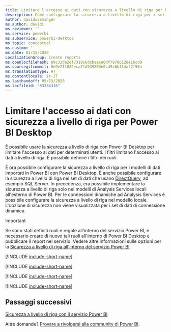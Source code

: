 ```yaml
---
title: Limitare l'accesso ai dati con sicurezza a livello di riga per Power BI Desktop
description: Come configurare la sicurezza a livello di riga per i set di dati importati e DirectQuery con Power BI Desktop.
author: davidiseminger
ms.author: davidi
ms.reviewer: ''
ms.service: powerbi
ms.subservice: powerbi-desktop
ms.topic: conceptual
ms.custom: ''
ms.date: 01/31/2020
LocalizationGroup: Create reports
ms.openlocfilehash: 89c33de2ef7319c6dcbeace0df79786128e16cd9
ms.sourcegitcommit: 0e9e211082eca7fd939803e0cd9c6b114af2f90a
ms.translationtype: HT
ms.contentlocale: it-IT
ms.lasthandoff: 05/13/2020
ms.locfileid: "83334316"
---
```

# <a name="restrict-data-access-with-row-level-security-rls-for-power-bi-desktop"></a>Limitare l'accesso ai dati con sicurezza a livello di riga per Power BI Desktop

È possibile usare la sicurezza a livello di riga con Power BI Desktop per limitare l'accesso ai dati per determinati utenti. I filtri limitano l'accesso ai dati a livello di riga. È possibile definire i filtri nei ruoli.

È ora possibile configurare la sicurezza a livello di riga per i modelli di dati importati in Power BI con Power BI Desktop. È anche possibile configurare la sicurezza a livello di riga nei set di dati che usano [DirectQuery](../connect-data/desktop-use-directquery.md), ad esempio SQL Server. In precedenza, era possibile implementare la sicurezza a livello di riga solo nei modelli di Analysis Services locali all'esterno di Power BI. Per le connessioni dinamiche ad Analysis Services è possibile configurare la sicurezza a livello di riga nel modello locale. L'opzione di sicurezza non viene visualizzata per i set di dati di connessione dinamica.

> [!IMPORTANT]
> Se sono stati definiti ruoli e regole all'interno del servizio Power BI, è necessario creare di nuovo tali ruoli all'interno di Power BI Desktop e pubblicare il report nel servizio. Vedere altre informazioni sulle opzioni per la [Sicurezza a livello di riga all'interno del servizio Power BI](../admin/service-admin-rls.md).

[!INCLUDE [include-short-name](../includes/rls-desktop-define-roles.md)]

[!INCLUDE [include-short-name](../includes/rls-desktop-view-as-roles.md)]

[!INCLUDE [include-short-name](../includes/rls-limitations.md)]

[!INCLUDE [include-short-name](../includes/rls-faq.md)]

## <a name="next-steps"></a>Passaggi successivi

[Sicurezza a livello di riga con il servizio Power BI](../admin/service-admin-rls.md)  

Altre domande? [Provare a rivolgersi alla community di Power BI](https://community.powerbi.com/).